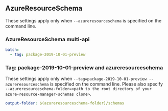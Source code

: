 ## AzureResourceSchema

These settings apply only when `--azureresourceschema` is specified on the command line.

### AzureResourceSchema multi-api

``` yaml $(azureresourceschema) && $(multiapi)
batch:
  - tag: package-2019-10-01-preview
```

### Tag: package-2019-10-01-preview and azureresourceschema

These settings apply only when `--tag=package-2019-10-01-preview --azureresourceschema` is specified on the command line.
Please also specify `--azureresourceschema-folder=<path to the root directory of your azure-resource-manager-schemas clone>`.

``` yaml $(tag) == 'package-2019-10-01-preview' && $(azureresourceschema)
output-folder: $(azureresourceschema-folder)/schemas
```
